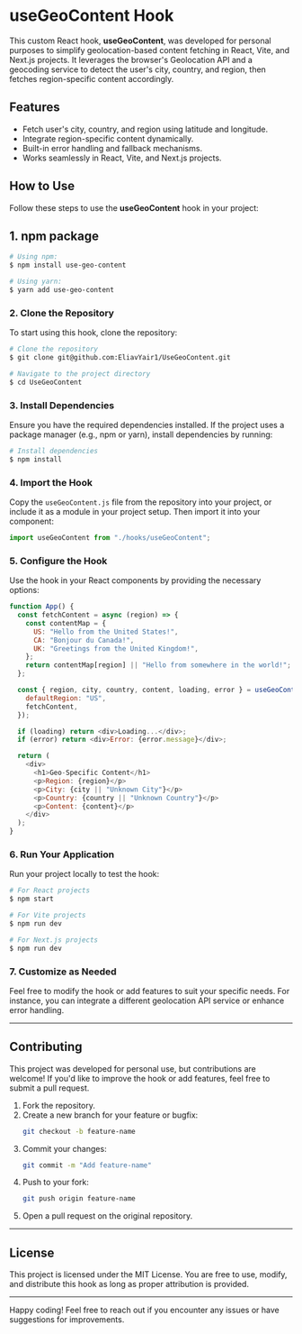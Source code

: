 # useGeoContent Hook

This custom React hook, **useGeoContent**, was developed for personal purposes to simplify geolocation-based content fetching in React, Vite, and Next.js projects. It leverages the browser's Geolocation API and a geocoding service to detect the user's city, country, and region, then fetches region-specific content accordingly.

## Features

- Fetch user's city, country, and region using latitude and longitude.
- Integrate region-specific content dynamically.
- Built-in error handling and fallback mechanisms.
- Works seamlessly in React, Vite, and Next.js projects.



## How to Use

Follow these steps to use the **useGeoContent** hook in your project:

## 1. npm package

```bash
# Using npm:
$ npm install use-geo-content

# Using yarn:
$ yarn add use-geo-content
```

### 2. Clone the Repository

To start using this hook, clone the repository:

```bash
# Clone the repository
$ git clone git@github.com:EliavYair1/UseGeoContent.git

# Navigate to the project directory
$ cd UseGeoContent
```

### 3. Install Dependencies

Ensure you have the required dependencies installed. If the project uses a package manager (e.g., npm or yarn), install dependencies by running:

```bash
# Install dependencies
$ npm install
```

### 4. Import the Hook

Copy the `useGeoContent.js` file from the repository into your project, or include it as a module in your project setup. Then import it into your component:

```javascript
import useGeoContent from "./hooks/useGeoContent";
```

### 5. Configure the Hook

Use the hook in your React components by providing the necessary options:

```javascript
function App() {
  const fetchContent = async (region) => {
    const contentMap = {
      US: "Hello from the United States!",
      CA: "Bonjour du Canada!",
      UK: "Greetings from the United Kingdom!",
    };
    return contentMap[region] || "Hello from somewhere in the world!";
  };

  const { region, city, country, content, loading, error } = useGeoContent({
    defaultRegion: "US",
    fetchContent,
  });

  if (loading) return <div>Loading...</div>;
  if (error) return <div>Error: {error.message}</div>;

  return (
    <div>
      <h1>Geo-Specific Content</h1>
      <p>Region: {region}</p>
      <p>City: {city || "Unknown City"}</p>
      <p>Country: {country || "Unknown Country"}</p>
      <p>Content: {content}</p>
    </div>
  );
}
```

### 6. Run Your Application

Run your project locally to test the hook:

```bash
# For React projects
$ npm start

# For Vite projects
$ npm run dev

# For Next.js projects
$ npm run dev
```

### 7. Customize as Needed

Feel free to modify the hook or add features to suit your specific needs. For instance, you can integrate a different geolocation API service or enhance error handling.


---

## Contributing

This project was developed for personal use, but contributions are welcome! If you'd like to improve the hook or add features, feel free to submit a pull request.

1. Fork the repository.
2. Create a new branch for your feature or bugfix:
   ```bash
   git checkout -b feature-name
   ```
3. Commit your changes:
   ```bash
   git commit -m "Add feature-name"
   ```
4. Push to your fork:
   ```bash
   git push origin feature-name
   ```
5. Open a pull request on the original repository.

---

## License

This project is licensed under the MIT License. You are free to use, modify, and distribute this hook as long as proper attribution is provided.

---

Happy coding! Feel free to reach out if you encounter any issues or have suggestions for improvements.
